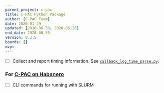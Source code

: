 ```yaml
---
parent_project: c-pac
title: C-PAC Python Package
author: [C-PAC Team]
date: 2020-01-29
updated: [2020-06-30, 2020-06-26]
end_date: 2020-06-30
version: 0.2.5
boards: []
mvp: 
---
```


<!--more-->

- [ ] Collect and report timing information. See [`callback_log_time_parse.py`](https://github.com/sgiavasis/CPAC_regtest_pack/blob/master/callback_log_time_parse.py).

### For [C-PAC on Habanero](./c-pac-on-habanero.html)

- [ ] CLI commands for running with SLURM